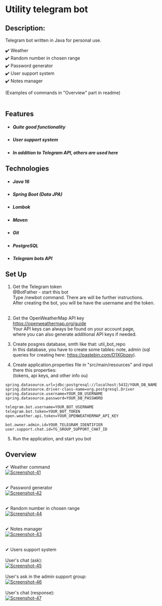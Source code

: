 # Utility telegram bot

## Description:<br>
Telegram bot written in Java for personal use.<br>

✔️ Weather <br>
✔️ Random number in chosen range <br>
✔️ Password generator <br>
✔️ User support system <br>
✔️ Notes manager <br>

(Examples of commands in "Overview" part in readme)<br><br>

## Features
- ##### Quite good functionality
- ##### User support system
- ##### In addition to Telegram API, others are used here

## Technologies
- ##### Java 16
- ##### Spring Boot (Data JPA)
- ##### Lombok
- ##### Maven
- ##### Git
- ##### PostgreSQL
- ##### Telegram bots API

## Set Up
1. Get the Telegram token<br>
@BotFather - start this bot<br>
Type /newbot command. There are will be further instructions.<br>
After creating the bot, you will be have the username and the token.<br><br>

2. Get the OpenWeatherMap API key<br>
https://openweathermap.org/guide<br>
Your API keys can always be found on your account page,<br>where you can also generate additional API keys if needed.<br>

3. Create posgres database, smth like that: util_bot_repo<br>
In this database, you have to create some tables: note, admin (sql queries for creating here: https://pastebin.com/D1XGbzey).<br>

4. Create application.properties file in "src/main/resources" and input there this properties:<br>
(tokens, api keys, and other info ou)<br>
```
spring.datasource.url=jdbc:postgresql://localhost:5432/YOUR_DB_NAME
spring.datasource.driver-class-name=org.postgresql.Driver
spring.datasource.username=YOUR_DB_USERNAME
spring.datasource.password=YOUR_DB_PASSWORD
 
telegram.bot.username=YOUR_BOT_USERNAME
telegram.bot.token=YOUR_BOT_TOKEN
open.weather.api.token=YOUR_OPENWEATHERMAP_API_KEY
 
bot.owner.admin.id=YOUR_TELEGRAM_IDENTIFIER
user.support.chat.id=TG_GROUP_SUPPORT_CHAT_ID
```
5. Run the application, and start you bot

## Overview
✔ Weather command <br>
<a href="https://ibb.co/rwxqcMT"><img src="https://i.ibb.co/6WHG1bV/Screenshot-41.png" alt="Screenshot-41" border="0"></a> <br><br>

✔ Password generator <br>
<a href="https://ibb.co/Ch12R6c"><img src="https://i.ibb.co/gzjVkd2/Screenshot-42.png" alt="Screenshot-42" border="0"></a> <br><br>

✔ Random number in chosen range <br>
<a href="https://ibb.co/cv54VrG"><img src="https://i.ibb.co/JdLDgsf/Screenshot-44.png" alt="Screenshot-44" border="0"></a> <br><br>

✔ Notes manager <br>
<a href="https://ibb.co/8cSpmg2"><img src="https://i.ibb.co/hftjgFH/Screenshot-43.png" alt="Screenshot-43" border="0"></a> <br><br>

✔ Users support system <br><br>
User's chat (ask): <br>
<a href="https://ibb.co/Bgmw5QN"><img src="https://i.ibb.co/jLdHPQR/Screenshot-45.png" alt="Screenshot-45" border="0"></a> <br><br>
User's ask in the admin support group: <br>
<a href="https://imgbb.com/"><img src="https://i.ibb.co/5YvqDKW/Screenshot-46.png" alt="Screenshot-46" border="0"></a> <br><br>
User's chat (response): <br>
<a href="https://ibb.co/FYJ4C8F"><img src="https://i.ibb.co/z2bVDPz/Screenshot-47.png" alt="Screenshot-47" border="0"></a> <br><br>
